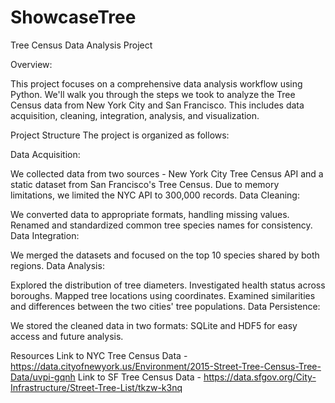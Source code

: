 # ShowcaseTree
Tree Census Data Analysis Project

Overview:

This project focuses on a comprehensive data analysis workflow using Python. We'll walk you through the steps we took to analyze the Tree Census data from New York City and San Francisco. This includes data acquisition, cleaning, integration, analysis, and visualization.

Project Structure
The project is organized as follows:

Data Acquisition:

We collected data from two sources - New York City Tree Census API and a static dataset from San Francisco's Tree Census.
Due to memory limitations, we limited the NYC API to 300,000 records.
Data Cleaning:

We converted data to appropriate formats, handling missing values.
Renamed and standardized common tree species names for consistency.
Data Integration:

We merged the datasets and focused on the top 10 species shared by both regions.
Data Analysis:

Explored the distribution of tree diameters.
Investigated health status across boroughs.
Mapped tree locations using coordinates.
Examined similarities and differences between the two cities' tree populations.
Data Persistence:

We stored the cleaned data in two formats: SQLite and HDF5 for easy access and future analysis.

Resources
Link to NYC Tree Census Data - https://data.cityofnewyork.us/Environment/2015-Street-Tree-Census-Tree-Data/uvpi-gqnh
Link to SF Tree Census Data - https://data.sfgov.org/City-Infrastructure/Street-Tree-List/tkzw-k3nq
